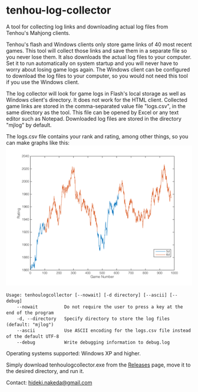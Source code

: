 # tenhou-log-collector

A tool for collecting log links and downloading actual log files from Tenhou's Mahjong clients.

Tenhou's flash and Windows clients only store game links of 40 most recent games. This tool will collect those links and save them in a separate file so you never lose them. It also downloads the actual log files to your computer. Set it to run automatically on system startup and you will never have to worry about losing game logs again. The Windows client can be configured to download the log files to your computer, so you would not need this tool if you use the Windows client.

The log collector will look for game logs in Flash's local storage as well as Windows client's directory. It does not work for the HTML client. Collected game links are stored in the comma-separated value file "logs.csv", in the same directory as the tool. This file can be opened by Excel or any text editor such as Notepad. Downloaded log files are stored in the directory "mjlog" by default.

The logs.csv file contains your rank and rating, among other things, so you can make graphs like this: 
![](https://github.com/Benawii/tenhou-log-collector/blob/master/sample/sample_rating_plot.png?raw=true)

```
Usage: tenhoulogcollector [--nowait] [-d directory] [--ascii] [--debug]
	--nowait          Do not require the user to press a key at the end of the program
	-d, --directory   Specify directory to store the log files (default: "mjlog")
	--ascii           Use ASCII encoding for the logs.csv file instead of the default UTF-8
	--debug           Write debugging information to debug.log
```

Operating systems supported: Windows XP and higher.

Simply download tenhoulogcollector.exe from the [Releases](https://github.com/Benawii/tenhou-log-collector/releases) page, move it to the desired directory, and run it.

Contact: hideki.nakeda@gmail.com
